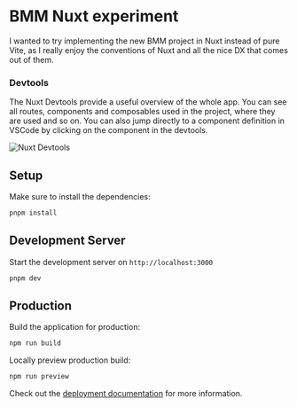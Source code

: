 # BMM Nuxt experiment

I wanted to try implementing the new BMM project in Nuxt instead of pure Vite, as I really enjoy the conventions of Nuxt and all the nice DX that comes out of them.

### Devtools

The Nuxt Devtools provide a useful overview of the whole app. You can see all routes, components and composables used in the project, where they are used and so on. You can also jump directly to a component definition in VSCode by clicking on the component in the devtools.

![Nuxt Devtools](https://user-images.githubusercontent.com/18753964/230243188-9e4f1d45-f0fc-403d-80b7-7d44df47677a.gif)

## Setup

Make sure to install the dependencies:

```bash
pnpm install
```

## Development Server

Start the development server on `http://localhost:3000`

```bash
pnpm dev
```

## Production

Build the application for production:

```bash
npm run build
```

Locally preview production build:

```bash
npm run preview
```

Check out the [deployment documentation](https://nuxt.com/docs/getting-started/deployment) for more information.
